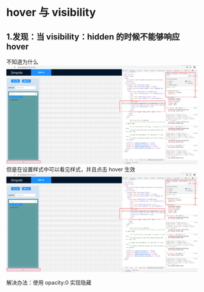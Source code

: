 # hover 与 visibility

## 1.发现：当 visibility：hidden 的时候不能够响应 hover

不知道为什么
![](img/visible-hover.png)
但是在设置样式中可以看见样式，并且点击 hover 生效
![](img/visible-hover.png)

解决办法：使用 opacity:0 实现隐藏
